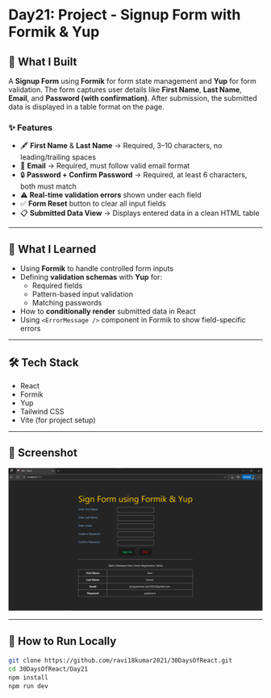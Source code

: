 # Day21: Project - Signup Form with Formik & Yup

## 🚀 What I Built

A **Signup Form** using **Formik** for form state management and **Yup** for form validation. The form captures user details like **First Name**, **Last Name**, **Email**, and **Password (with confirmation)**. After submission, the submitted data is displayed in a table format on the page.

### ✨ Features
- 🖋 **First Name** & **Last Name** → Required, 3–10 characters, no leading/trailing spaces
- 📧 **Email** → Required, must follow valid email format
- 🔒 **Password + Confirm Password** → Required, at least 6 characters, both must match
- ⚠️ **Real-time validation errors** shown under each field
- ✅ **Form Reset** button to clear all input fields
- 📋 **Submitted Data View** → Displays entered data in a clean HTML table

---

## 🧠 What I Learned

- Using **Formik** to handle controlled form inputs
- Defining **validation schemas** with **Yup** for:
  - Required fields
  - Pattern-based input validation
  - Matching passwords
- How to **conditionally render** submitted data in React
- Using `<ErrorMessage />` component in Formik to show field-specific errors

---

## 🛠️ Tech Stack

- React
- Formik
- Yup
- Tailwind CSS
- Vite (for project setup)

---

## 📸 Screenshot

![Screenshot](./screenshot.png)

---

## 🧪 How to Run Locally

```bash
git clone https://github.com/ravi18kumar2021/30DaysOfReact.git
cd 30DaysOfReact/Day21
npm install
npm run dev